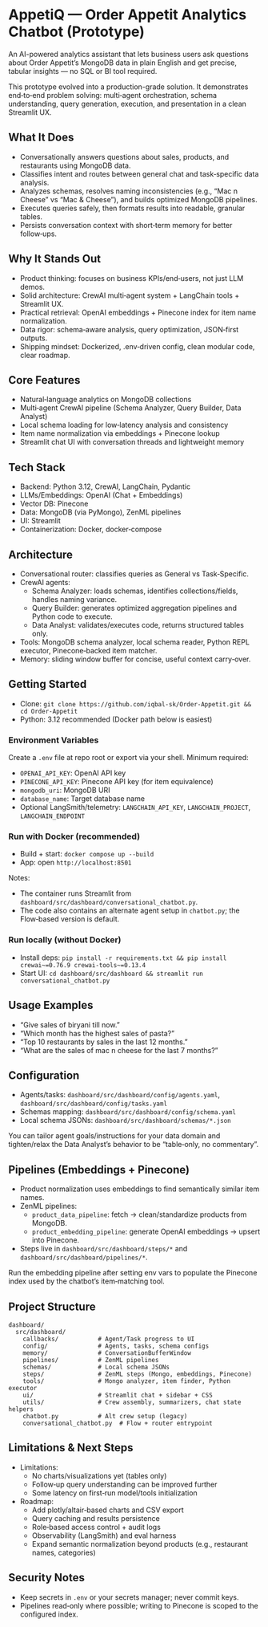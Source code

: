 # AppetiQ — Order Appetit Analytics Chatbot (Prototype)

An AI-powered analytics assistant that lets business users ask questions about Order Appetit’s MongoDB data in plain English and get precise, tabular insights — no SQL or BI tool required.

This prototype evolved into a production-grade solution. It demonstrates end‑to‑end problem solving: multi‑agent orchestration, schema understanding, query generation, execution, and presentation in a clean Streamlit UX.

## What It Does

- Conversationally answers questions about sales, products, and restaurants using MongoDB data.
- Classifies intent and routes between general chat and task‑specific data analysis.
- Analyzes schemas, resolves naming inconsistencies (e.g., “Mac n Cheese” vs “Mac & Cheese”), and builds optimized MongoDB pipelines.
- Executes queries safely, then formats results into readable, granular tables.
- Persists conversation context with short‑term memory for better follow‑ups.

## Why It Stands Out

- Product thinking: focuses on business KPIs/end‑users, not just LLM demos.
- Solid architecture: CrewAI multi‑agent system + LangChain tools + Streamlit UX.
- Practical retrieval: OpenAI embeddings + Pinecone index for item name normalization.
- Data rigor: schema‑aware analysis, query optimization, JSON‑first outputs.
- Shipping mindset: Dockerized, .env‑driven config, clean modular code, clear roadmap.

## Core Features

- Natural‑language analytics on MongoDB collections
- Multi‑agent CrewAI pipeline (Schema Analyzer, Query Builder, Data Analyst)
- Local schema loading for low‑latency analysis and consistency
- Item name normalization via embeddings + Pinecone lookup
- Streamlit chat UI with conversation threads and lightweight memory

## Tech Stack

- Backend: Python 3.12, CrewAI, LangChain, Pydantic
- LLMs/Embeddings: OpenAI (Chat + Embeddings)
- Vector DB: Pinecone
- Data: MongoDB (via PyMongo), ZenML pipelines
- UI: Streamlit
- Containerization: Docker, docker‑compose

## Architecture

- Conversational router: classifies queries as General vs Task‑Specific.
- CrewAI agents:
  - Schema Analyzer: loads schemas, identifies collections/fields, handles naming variance.
  - Query Builder: generates optimized aggregation pipelines and Python code to execute.
  - Data Analyst: validates/executes code, returns structured tables only.
- Tools: MongoDB schema analyzer, local schema reader, Python REPL executor, Pinecone‑backed item matcher.
- Memory: sliding window buffer for concise, useful context carry‑over.

## Getting Started

- Clone: `git clone https://github.com/iqbal-sk/Order-Appetit.git && cd Order-Appetit`
- Python: 3.12 recommended (Docker path below is easiest)

### Environment Variables

Create a `.env` file at repo root or export via your shell. Minimum required:

- `OPENAI_API_KEY`: OpenAI API key
- `PINECONE_API_KEY`: Pinecone API key (for item equivalence)
- `mongodb_uri`: MongoDB URI
- `database_name`: Target database name
- Optional LangSmith/telemetry: `LANGCHAIN_API_KEY`, `LANGCHAIN_PROJECT`, `LANGCHAIN_ENDPOINT`

### Run with Docker (recommended)

- Build + start: `docker compose up --build`
- App: open `http://localhost:8501`

Notes:
- The container runs Streamlit from `dashboard/src/dashboard/conversational_chatbot.py`.
- The code also contains an alternate agent setup in `chatbot.py`; the Flow‑based version is default.

### Run locally (without Docker)

- Install deps: `pip install -r requirements.txt && pip install crewai~=0.76.9 crewai-tools~=0.13.4`
- Start UI: `cd dashboard/src/dashboard && streamlit run conversational_chatbot.py`

## Usage Examples

- “Give sales of biryani till now.”
- “Which month has the highest sales of pasta?”
- “Top 10 restaurants by sales in the last 12 months.”
- “What are the sales of mac n cheese for the last 7 months?”

## Configuration

- Agents/tasks: `dashboard/src/dashboard/config/agents.yaml`, `dashboard/src/dashboard/config/tasks.yaml`
- Schemas mapping: `dashboard/src/dashboard/config/schema.yaml`
- Local schema JSONs: `dashboard/src/dashboard/schemas/*.json`

You can tailor agent goals/instructions for your data domain and tighten/relax the Data Analyst’s behavior to be “table‑only, no commentary”.

## Pipelines (Embeddings + Pinecone)

- Product normalization uses embeddings to find semantically similar item names.
- ZenML pipelines:
  - `product_data_pipeline`: fetch → clean/standardize products from MongoDB.
  - `product_embedding_pipeline`: generate OpenAI embeddings → upsert into Pinecone.
- Steps live in `dashboard/src/dashboard/steps/*` and `dashboard/src/dashboard/pipelines/*`.

Run the embedding pipeline after setting env vars to populate the Pinecone index used by the chatbot’s item‑matching tool.

## Project Structure

```
dashboard/
  src/dashboard/
    callbacks/           # Agent/Task progress to UI
    config/              # Agents, tasks, schema configs
    memory/              # ConversationBufferWindow
    pipelines/           # ZenML pipelines
    schemas/             # Local schema JSONs
    steps/               # ZenML steps (Mongo, embeddings, Pinecone)
    tools/               # Mongo analyzer, item finder, Python executor
    ui/                  # Streamlit chat + sidebar + CSS
    utils/               # Crew assembly, summarizers, chat state helpers
    chatbot.py           # Alt crew setup (legacy)
    conversational_chatbot.py  # Flow + router entrypoint
```


## Limitations & Next Steps

- Limitations:
  - No charts/visualizations yet (tables only)
  - Follow‑up query understanding can be improved further
  - Some latency on first‑run model/tools initialization
- Roadmap:
  - Add plotly/altair‑based charts and CSV export
  - Query caching and results persistence
  - Role‑based access control + audit logs
  - Observability (LangSmith) and eval harness
  - Expand semantic normalization beyond products (e.g., restaurant names, categories)

## Security Notes

- Keep secrets in `.env` or your secrets manager; never commit keys.
- Pipelines read‑only where possible; writing to Pinecone is scoped to the configured index.